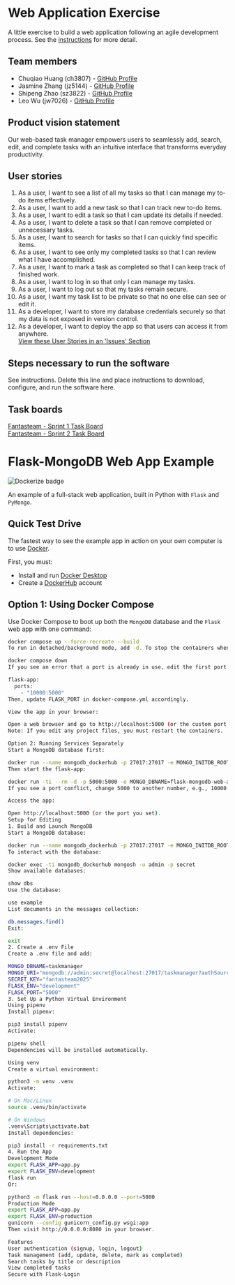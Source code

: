 # Web Application Exercise

A little exercise to build a web application following an agile development process. See the [instructions](instructions.md) for more detail.

## Team members

- Chuqiao Huang (ch3807) - [GitHub Profile](https://github.com/ChuqiaoHuang)
- Jasmine Zhang (jz5144) - [GitHub Profile](https://github.com/Jasminezhang666666)
- Shipeng Zhao (sz3822) - [GitHub Profile](https://github.com/Tonyzsp)
- Leo Wu (jw7026) - [GitHub Profile](https://github.com/leowu777)



## Product vision statement

Our web-based task manager empowers users to seamlessly add, search, edit, and complete tasks with an intuitive interface that transforms everyday productivity.

## User stories

1. As a user, I want to see a list of all my tasks so that I can manage my to-do items effectively.
2.  As a user, I want to add a new task so that I can track new to-do items.
3. As a user, I want to edit a task so that I can update its details if needed.
4. As a user, I want to delete a task so that I can remove completed or unnecessary tasks.
5. As a user, I want to search for tasks so that I can quickly find specific items.
6. As a user, I want to see only my completed tasks so that I can review what I have accomplished.
7. As a user, I want to mark a task as completed so that I can keep track of finished work.
8. As a user, I want to log in so that only I can manage my tasks.
9. As a user, I want to log out so that my tasks remain secure.
10.  As a user, I want my task list to be private so that no one else can see or edit it.
11. As a developer, I want to store my database credentials securely so that my data is not exposed in version control.
12. As a developer, I want to deploy the app so that users can access it from anywhere.  
[View these User Stories in an 'Issues' Section](https://github.com/software-students-spring2025/2-web-app-fantasteam/issues)

## Steps necessary to run the software

See instructions. Delete this line and place instructions to download, configure, and run the software here.

## Task boards
[Fantasteam - Sprint 1 Task Board](https://github.com/orgs/software-students-spring2025/projects/77)  
[Fantasteam - Sprint 2 Task Board](https://github.com/orgs/software-students-spring2025/projects/104)

# Flask-MongoDB Web App Example

![Dockerize badge](https://github.com/nyu-software-engineering/flask-pymongo-web-app-example/actions/workflows/build.yaml/badge.svg)

An example of a full-stack web application, built in Python with `Flask` and `PyMongo`.

## Quick Test Drive

The fastest way to see the example app in action on your own computer is to use [Docker](https://www.docker.com).

First, you must:

- Install and run [Docker Desktop](https://www.docker.com/get-started)
- Create a [DockerHub](https://hub.docker.com/signup) account

## Option 1: Using Docker Compose

Use Docker Compose to boot up both the `MongoDB` database and the `Flask` web app with one command:

```bash
docker compose up --force-recreate --build
To run in detached/background mode, add -d. To stop the containers when done, use:

docker compose down
If you see an error that a port is already in use, edit the first port number for the flask-app or mongodb service in the docker-compose.yml file and retry. For example, change:

flask-app:
  ports:
    - "10000:5000"
Then, update FLASK_PORT in docker-compose.yml accordingly.

View the app in your browser:

Open a web browser and go to http://localhost:5000 (or the custom port you assigned).
Note: If you edit any project files, you must restart the containers.

Option 2: Running Services Separately
Start a MongoDB database first:

docker run --name mongodb_dockerhub -p 27017:27017 -e MONGO_INITDB_ROOT_USERNAME=admin -e MONGO_INITDB_ROOT_PASSWORD=secret -d mongo:latest
Then start the flask-app:

docker run -ti --rm -d -p 5000:5000 -e MONGO_DBNAME=flask-mongodb-web-app-example -e MONGO_URI="mongodb://admin:secret@host.docker.internal:27017" bloombar/flask-mongodb-web-app-example
If you see a port conflict, change 5000 to another number, e.g., 10000:5000.

Access the app:

Open http://localhost:5000 (or the port you set).
Setup for Editing
1. Build and Launch MongoDB
Start a MongoDB database:

docker run --name mongodb_dockerhub -p 27017:27017 -e MONGO_INITDB_ROOT_USERNAME=admin -e MONGO_INITDB_ROOT_PASSWORD=secret -d mongo:latest
To interact with the database:

docker exec -ti mongodb_dockerhub mongosh -u admin -p secret
Show available databases:

show dbs
Use the database:

use example
List documents in the messages collection:

db.messages.find()
Exit:

exit
2. Create a .env File
Create a .env file and add:

MONGO_DBNAME=taskmanager
MONGO_URI="mongodb://admin:secret@localhost:27017/taskmanager?authSource=admin&retryWrites=true&w=majority"
SECRET_KEY="fantasteam2025"
FLASK_ENV="development"
FLASK_PORT="5000"
3. Set Up a Python Virtual Environment
Using pipenv
Install pipenv:

pip3 install pipenv
Activate:

pipenv shell
Dependencies will be installed automatically.

Using venv
Create a virtual environment:

python3 -m venv .venv
Activate:

# On Mac/Linux
source .venv/bin/activate

# On Windows
.venv\Scripts\activate.bat
Install dependencies:

pip3 install -r requirements.txt
4. Run the App
Development Mode
export FLASK_APP=app.py
export FLASK_ENV=development
flask run
Or:

python3 -m flask run --host=0.0.0.0 --port=5000
Production Mode
export FLASK_APP=app.py
export FLASK_ENV=production
gunicorn --config gunicorn_config.py wsgi:app
Then visit http://0.0.0.0:8080 in your browser.

Features
User authentication (signup, login, logout)
Task management (add, update, delete, mark as completed)
Search tasks by title or description
View completed tasks
Secure with Flask-Login
